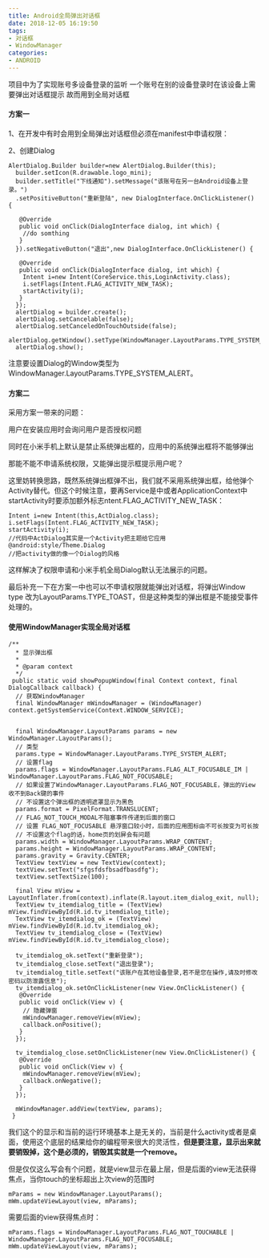 ```yaml
---
title: Android全局弹出对话框
date: 2018-12-05 16:19:50
tags:
- 对话框
- WindowManager
categories:
- ANDROID
---
```

项目中为了实现账号多设备登录的监听 一个账号在别的设备登录时在该设备上需要弹出对话框提示 故而用到全局对话框

#### 方案一
1、在开发中有时会用到全局弹出对话框但必须在manifest中申请权限：
><uses-permission android:name="android.permission.SYSTEM_ALERT_WINDOW" />

2、创建Dialog

```
AlertDialog.Builder builder=new AlertDialog.Builder(this);
  builder.setIcon(R.drawable.logo_mini);
  builder.setTitle("下线通知").setMessage("该账号在另一台Android设备上登录。")
  .setPositiveButton("重新登陆", new DialogInterface.OnClickListener() {

   @Override
   public void onClick(DialogInterface dialog, int which) {
    //do somthing
   }
  }).setNegativeButton("退出",new DialogInterface.OnClickListener() {

   @Override
   public void onClick(DialogInterface dialog, int which) {
    Intent i=new Intent(CoreService.this,LoginActivity.class);
    i.setFlags(Intent.FLAG_ACTIVITY_NEW_TASK);
    startActivity(i);
   }
  });
  alertDialog = builder.create();
  alertDialog.setCancelable(false);
  alertDialog.setCanceledOnTouchOutside(false);
  alertDialog.getWindow().setType(WindowManager.LayoutParams.TYPE_SYSTEM_ALERT);
  alertDialog.show();
```

 注意要设置Dialog的Window类型为WindowManager.LayoutParams.TYPE_SYSTEM_ALERT。
 
#### 方案二
 采用方案一带来的问题：

用户在安装应用时会询问用户是否授权问题

同时在小米手机上默认是禁止系统弹出框的，应用中的系统弹出框将不能够弹出

那能不能不申请系统权限，又能弹出提示框提示用户呢？

这里妨转换思路，既然系统弹出框弹不出，我们就不采用系统弹出框，给他弹个Activity替代。但这个时候注意，要再Service是中或者ApplicationContext中startActivity时要添加额外标志ntent.FLAG_ACTIVITY_NEW_TASK：
```
Intent i=new Intent(this,ActDialog.class);
i.setFlags(Intent.FLAG_ACTIVITY_NEW_TASK);
startActivity(i);
//代码中ActDialog其实是一个Activity把主题给它应用@android:style/Theme.Dialog
//把activity做的像一个Dialog的风格
```
这样解决了权限申请和小米手机全局Dialog默认无法展示的问题。

最后补充一下在方案一中也可以不申请权限就能弹出对话框，将弹出Window type 改为LayoutParams.TYPE_TOAST，但是这种类型的弹出框是不能接受事件处理的。

#### 使用WindowManager实现全局对话框
```
/**
  * 显示弹出框
  *
  * @param context
  */
 public static void showPopupWindow(final Context context, final DialogCallback callback) {
  // 获取WindowManager
  final WindowManager mWindowManager = (WindowManager) context.getSystemService(Context.WINDOW_SERVICE);


  final WindowManager.LayoutParams params = new WindowManager.LayoutParams();
  // 类型
  params.type = WindowManager.LayoutParams.TYPE_SYSTEM_ALERT;
  // 设置flag
  params.flags = WindowManager.LayoutParams.FLAG_ALT_FOCUSABLE_IM | WindowManager.LayoutParams.FLAG_NOT_FOCUSABLE;
  // 如果设置了WindowManager.LayoutParams.FLAG_NOT_FOCUSABLE，弹出的View收不到Back键的事件
  // 不设置这个弹出框的透明遮罩显示为黑色
  params.format = PixelFormat.TRANSLUCENT;
  // FLAG_NOT_TOUCH_MODAL不阻塞事件传递到后面的窗口
  // 设置 FLAG_NOT_FOCUSABLE 悬浮窗口较小时，后面的应用图标由不可长按变为可长按
  // 不设置这个flag的话，home页的划屏会有问题
  params.width = WindowManager.LayoutParams.WRAP_CONTENT;
  params.height = WindowManager.LayoutParams.WRAP_CONTENT;
  params.gravity = Gravity.CENTER;
  TextView textView = new TextView(context);
  textView.setText("sfgsfdsfbsadfbasdfg");
  textView.setTextSize(100);

  final View mView = LayoutInflater.from(context).inflate(R.layout.item_dialog_exit, null);
  TextView tv_itemdialog_title = (TextView) mView.findViewById(R.id.tv_itemdialog_title);
  TextView tv_itemdialog_ok = (TextView) mView.findViewById(R.id.tv_itemdialog_ok);
  TextView tv_itemdialog_close = (TextView) mView.findViewById(R.id.tv_itemdialog_close);

  tv_itemdialog_ok.setText("重新登录");
  tv_itemdialog_close.setText("退出登录");
  tv_itemdialog_title.setText("该账户在其他设备登录,若不是您在操作,请及时修改密码以防泄露信息");
  tv_itemdialog_ok.setOnClickListener(new View.OnClickListener() {
   @Override
   public void onClick(View v) {
    // 隐藏弹窗
    mWindowManager.removeView(mView);
    callback.onPositive();
   }
  });

  tv_itemdialog_close.setOnClickListener(new View.OnClickListener() {
   @Override
   public void onClick(View v) {
    mWindowManager.removeView(mView);
    callback.onNegative();
   }
  });

  mWindowManager.addView(textView, params);
 }
```

我们这个的显示和当前的运行环境基本上是无关的，当前是什么activity或者是桌面，使用这个底层的结果给你的编程带来很大的灵活性，**但是要注意，显示出来就要销毁掉，这个是必须的，销毁其实就是一个remove。**

但是仅仅这么写会有个问题，就是view显示在最上层，但是后面的view无法获得焦点，当你touch的坐标超出上次view的范围时

```
mParams = new WindowManager.LayoutParams();   
mWm.updateViewLayout(view, mParams);
```

需要后面的view获得焦点时：

```
mParams.flags = WindowManager.LayoutParams.FLAG_NOT_TOUCHABLE | WindowManager.LayoutParams.FLAG_NOT_FOCUSABLE;    
mWm.updateViewLayout(view, mParams);
```

